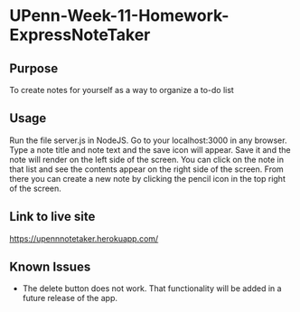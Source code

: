 # UPenn-Week-11-Homework-ExpressNoteTaker

## Purpose
To create notes for yourself as a way to organize a to-do list


## Usage
Run the file server.js in NodeJS. Go to your localhost:3000 in any browser. Type a note title and note text and the save icon will appear. Save it and the note will render on the left side of the screen. You can click on the note in that list and see the contents appear on the right side of the screen. From there you can create a new note by clicking the pencil icon in the top right of the screen. 

## Link to live site
https://upennnotetaker.herokuapp.com/


## Known Issues 
- The delete button does not work. That functionality will be added in a future release of the app.
